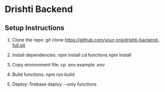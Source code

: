 # Drishti Backend

## Setup Instructions

1. Clone the repo:
   git clone https://github.com/your-org/drishti-backend-full.git

2. Install dependencies:
   npm install
   cd functions
   npm install

3. Copy environment file:
   cp .env.example .env

4. Build functions:
   npm run build

5. Deploy:
   firebase deploy --only functions
